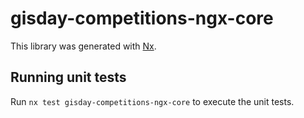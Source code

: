 # gisday-competitions-ngx-core

This library was generated with [Nx](https://nx.dev).

## Running unit tests

Run `nx test gisday-competitions-ngx-core` to execute the unit tests.
